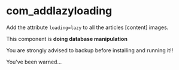 # com_addlazyloading

Add the attribute `loading=lazy` to all the articles [content] images.

This component is **doing database manipulation**

You are strongly advised to backup before installing and running it!!

You've been warned...
